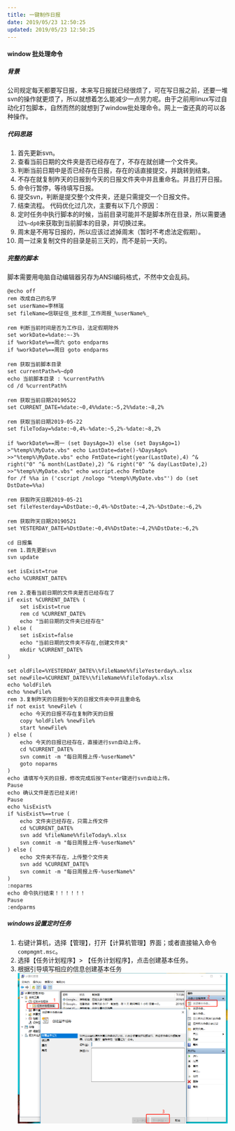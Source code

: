 ```yaml
---
title: 一键制作日报
date: 2019/05/23 12:50:25
updated: 2019/05/23 12:50:25
---
```


#### window 批处理命令

##### 背景
公司规定每天都要写日报，本来写日报就已经很烦了，可在写日报之前，还要一堆svn的操作就更烦了，所以就想着怎么能减少一点劳力呢。由于之前用linux写过自动化打包脚本，自然而然的就想到了window批处理命令。网上一查还真的可以各种操作。
<!--more-->
##### 代码思路
1. 首先更新svn。
2. 查看当前日期的文件夹是否已经存在了，不存在就创建一个文件夹。
3. 判断当前日期中是否已经存在日报，存在的话直接提交，并跳转到结束。
4. 不存在就复制昨天的日报到今天的日报文件夹中并且重命名。并且打开日报。
5. 命令行暂停，等待填写日报。
6. 提交svn，判断是提交整个文件夹，还是只需提交一个日报文件。
7. 结束流程。
代码优化过几次，主要有以下几个原因：
1. 定时任务中执行脚本的时候，当前目录可能并不是脚本所在目录，所以需要通过`%~dp0`来获取到当前脚本的目录，并切换过来。
2. 周末是不用写日报的，所以应该过滤掉周末（暂时不考虑法定假期）。
3. 周一过来复制文件的目录是前三天的，而不是前一天的。
##### 完整的脚本
脚本需要用电脑自动编辑器另存为ANSI编码格式，不然中文会乱码。
```dos
@echo off
rem 改成自己的名字
set userName=李林瑞
set fileName=信联征信_技术部_工作周报_%userName%_

rem 判断当前时间是否为工作日，法定假期除外
set workDate=%date:~-3%
if %workDate%==周六 goto endparms
if %workDate%==周日 goto endparms

rem 获取当前脚本目录
set currentPath=%~dp0
echo 当前脚本目录 : %currentPath%
cd /d %currentPath%

rem 获取当前日期20190522
set CURRENT_DATE=%date:~0,4%%date:~5,2%%date:~8,2%

rem 获取当前日期2019-05-22
set fileToday=%date:~0,4%-%date:~5,2%-%date:~8,2%

if %workDate%==周一 (set DaysAgo=3) else (set DaysAgo=1)
>"%temp%\MyDate.vbs" echo LastDate=date()-%DaysAgo%
>>"%temp%\MyDate.vbs" echo FmtDate=right(year(LastDate),4) ^& right("0" ^& month(LastDate),2) ^& right("0" ^& day(LastDate),2)
>>"%temp%\MyDate.vbs" echo wscript.echo FmtDate
for /f %%a in ('cscript /nologo "%temp%\MyDate.vbs"') do (set DstDate=%%a)

rem 获取昨天日期2019-05-21
set fileYesterday=%DstDate:~0,4%-%DstDate:~4,2%-%DstDate:~6,2%

rem 获取昨天日期20190521
set YESTERDAY_DATE=%DstDate:~0,4%%DstDate:~4,2%%DstDate:~6,2%

cd 日报集
rem 1.首先更新svn
svn update

set isExist=true 
echo %CURRENT_DATE%

rem 2.查看当前日期的文件夹是否已经存在了
if exist %CURRENT_DATE% (
	set isExist=true
	rem cd %CURRENT_DATE%
	echo "当前日期的文件夹已经存在"
) else (
	set isExist=false
	echo "当前日期的文件夹不存在,创建文件夹"
	mkdir %CURRENT_DATE%
)

set oldFile=%YESTERDAY_DATE%\%fileName%%fileYesterday%.xlsx
set newFile=%CURRENT_DATE%\%fileName%%fileToday%.xlsx
echo %oldFile%
echo %newFile%
rem 3.复制昨天的日报到今天的日报文件夹中并且重命名
if not exist %newFile% (
	echo 今天的日报不存在复制昨天的日报
	copy %oldFile% %newFile%
	start %newFile%
) else (
	echo 今天的日报已经存在，直接进行svn自动上传。
	cd %CURRENT_DATE%
	svn commit -m "每日周报上传-%userName%"
	goto noparms
)
echo 请填写今天的日报，修改完成后按下enter键进行svn自动上传。
Pause
echo 确认文件是否已经关闭!
Pause
echo %isExist%
if %isExist%==true (
	echo 文件夹已经存在，只需上传文件
	cd %CURRENT_DATE%
	svn add %fileName%%fileToday%.xlsx
	svn commit -m "每日周报上传-%userName%"
) else (
	echo 文件夹不存在，上传整个文件夹
	svn add %CURRENT_DATE%
	svn commit -m "每日周报上传-%userName%"
)
:noparms
echo 命令执行结束！！！！！！
Pause
:endparms
```
##### windows设置定时任务
1. 右键计算机，选择【管理】，打开【计算机管理】界面；或者直接输入命令`compmgmt.msc`。
2. 选择【任务计划程序】> 【任务计划程序】，点击创建基本任务。
3. 根据引导填写相应的信息创建基本任务
![Image text](https://raw.githubusercontent.com/lralin/TheFirst/master/markdown_img/%E8%AE%A1%E7%AE%97%E6%9C%BA%E7%AE%A1%E7%90%86-%E5%AE%9A%E6%97%B6%E4%BB%BB%E5%8A%A1.jpg)
